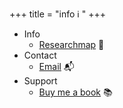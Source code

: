 +++
title = "info ℹ "
+++

- Info
  - [Researchmap](https://researchmap.jp/7000010542/) 📝
- Contact 
  - [Email](mailto:asanuma.kouki@outlook.com) 📬
- Support
  - [Buy me a book](https://www.buymeacoffee.com/asorbus) 📚
